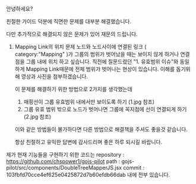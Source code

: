 안녕하세요?

친절한 가이드 덕분에 직면한 문제를 대부분 해결했습니다.

다만 추가적으로 해결되지 않은 문제가 있어 재문의 드립니다.

1. Mapping Link의 위치 문제
   노드와 노드사이에 연결된 링크 ( category:"Mapping" )가 그룹의 범위가 벗어났을 때는 보이지 않게 하거나 연결점을 그룹 내에 위치 하고 싶습니다.
   직전에 질문드렸던 "1. 유효범위 이슈"와 동일하게 Mapping Link때문에 전체 범위가 벗어나는 현상이 있습니다.
   이해를 돕기위해 영상과 사진을 첨부하겠습니다.

   이 문제를 해결하기 위한 방법으로 2가지를 생각했는데

   1. 매핑선이 그룹 유효범위 내에서만 보이도록 하기 (1.jpg 참조)
   2. 그룹 유효 범위 밖으로 노드가 벗어나면 그룹에 꼭지점에 선이 연결되게 하기 (2.jpg 참조)

   이와 같은 방법들이 불가하다면 다른 방법으로 해결책을 주셔도 좋을것 같습니다.

   항상 친절하고 유익한 답변에 감사드리며 좋은 하루 되시길 바랍니다.

제가 현재 기능들을 구현하기 위한 코드는 
repository : https://github.com/chspower1/gojs-pilot
path : gojs-pilot/src/components/DoubleTreeMapperJS.jsx
commit : 103fbfd70cce4ef625e0425872d7b60efdb66dab
내에 전부 있습니다.


